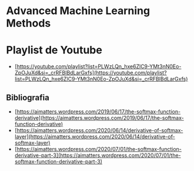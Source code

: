# Advanced Machine Learning Methods


# Playlist de Youtube

- [https://youtube.com/playlist?list=PLWzLQn_hxe6ZlC9-YMt3nN0Eo-ZpOJuXd&si=_crRFBlBdLarGxfs](https://youtube.com/playlist?list=PLWzLQn_hxe6ZlC9-YMt3nN0Eo-ZpOJuXd&si=_crRFBlBdLarGxfs)

## Bibliografia

- [https://aimatters.wordpress.com/2019/06/17/the-softmax-function-derivative](https://aimatters.wordpress.com/2019/06/17/the-softmax-function-derivative)
- [https://aimatters.wordpress.com/2020/06/14/derivative-of-softmax-layer](https://aimatters.wordpress.com/2020/06/14/derivative-of-softmax-layer)
- [https://aimatters.wordpress.com/2020/07/01/the-softmax-function-derivative-part-3](https://aimatters.wordpress.com/2020/07/01/the-softmax-function-derivative-part-3)
